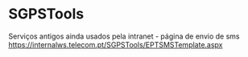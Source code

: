 # SGPSTools
Serviços antigos ainda usados pela intranet - página de envio de sms  https://internalws.telecom.pt/SGPSTools/EPTSMSTemplate.aspx
